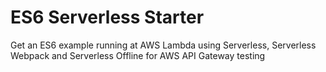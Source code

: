 # ES6 Serverless Starter

Get an ES6 example running at AWS Lambda using Serverless, Serverless Webpack
and Serverless Offline for AWS API Gateway testing

